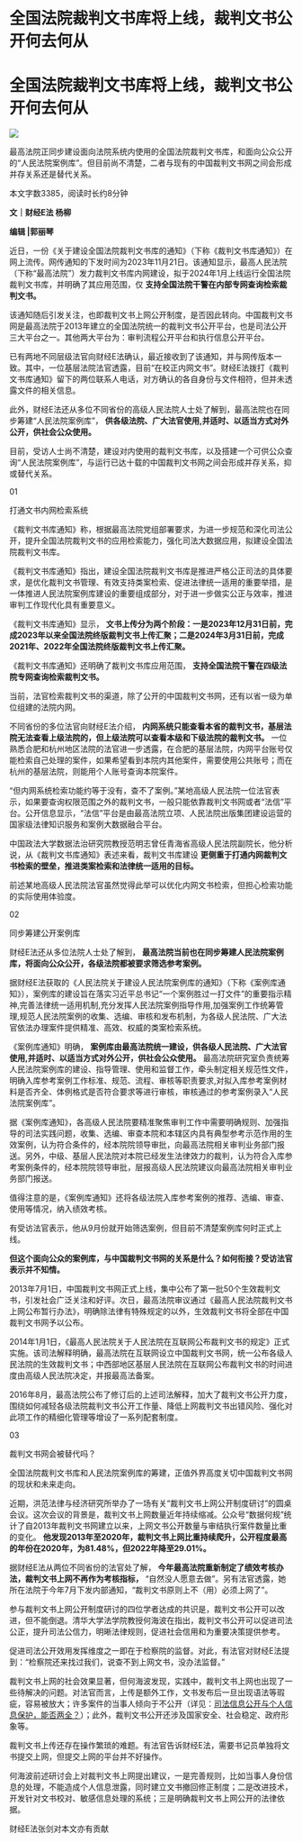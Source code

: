 # 全国法院裁判文书库将上线，裁判文书公开何去何从

# 全国法院裁判文书库将上线，裁判文书公开何去何从

![](https://inews.gtimg.com/om_bt/OsPdO93KVXujy4mvG_MAYXf4RikE8iKFzSpBX4pXsE4gkAA/1000)

最高法院正同步建设面向法院系统内使用的全国法院裁判文书库，和面向公众公开的“人民法院案例库”。但目前尚不清楚，二者与现有的中国裁判文书网之间会形成并存关系还是替代关系。

本文字数3385，阅读时长约8分钟

**文｜财经E法 杨柳**

**编辑 |郭丽琴**

近日，一份《关于建设全国法院裁判文书库的通知》（下称《裁判文书库通知》）在网上流传。网传通知的下发时间为2023年11月21日。该通知显示，最高人民法院（下称“最高法院”）发力裁判文书库内网建设，拟于2024年1月上线运行全国法院裁判文书库，并明确了其应用范围，仅
**支持全国法院干警在内部专网查询检索裁判文书。**

该通知随后引发关注，也即裁判文书上网公开制度，是否因此转向。中国裁判文书网是最高法院于2013年建立的全国法院统一的裁判文书公开平台，也是司法公开三大平台之一。其他两大平台为：审判流程公开平台和执行信息公开平台。

已有两地不同层级法官向财经E法确认，最近接收到了该通知，并与网传版本一致。其中，一位基层法院法官透露，目前“在校正内网文书”。财经E法拨打《裁判文书库通知》留下的两位联系人电话，对方确认的各自身份与文件相符，但并未透露文件的相关信息。

此外，财经E法还从多位不同省份的高级人民法院人士处了解到，最高法院也在同步筹建“人民法院案例库”，
**供各级法院、广大法官使用,并适时、以适当方式对外公开，供社会公众使用。**

目前，受访人士尚不清楚，建设对内使用的裁判文书库，以及搭建一个可供公众查询“人民法院案例库”，与运行已达十载的中国裁判文书网之间会形成并存关系，抑或替代关系。

01

打通文书内网检索系统

《裁判文书库通知》称，根据最高法院党组部署要求，为进一步规范和深化司法公开，提升全国法院裁判文书的应用检索能力，强化司法大数据应用，拟建设全国法院裁判文书库。

《裁判文书库通知》指出，建设全国法院裁判文书库是推进严格公正司法的具体要求，是优化裁判文书管理、有效支持类案检索、促进法律统一适用的重要举措，是一体推进人民法院案例库建设的重要组成部分，对于进一步做实公正与效率，推进审判工作现代化具有重要意义。

《裁判文书库通知》显示，
**文书上传分为两个阶段：一是2023年12月31日前，完成2023年以来全国法院终版裁判文书上传汇聚；二是2024年3月31日前，完成
2021年、2022年全国法院终版裁判文书上传汇聚。**

《裁判文书库通知》还明确了裁判文书库应用范围， **支持全国法院干警在四级法院专网查询检索裁判文书。**

当前，法官检索裁判文书的渠道，除了公开的中国裁判文书网，还有以省一级为单位组建的法院内网。

不同省份的多位法官向财经E法介绍， **内网系统只能查看本省的裁判文书，基层法院无法查看上级法院的，但上级法院可以查看本级和下级法院的裁判文书。**
一位熟悉合肥和杭州地区法院的法官进一步透露，在合肥的基层法院，内网平台账号仅能检索自己处理的案件，如果希望看到本院内其他案件，需要使用公共账号；而在杭州的基层法院，则能用个人账号查询本院案件。

“但内网系统检索功能约等于没有，查不了案例。”某地高级人民法院一位法官表示，如果要查询权限范围之外的裁判文书，一般只能依靠裁判文书网或者“法信”平台。公开信息显示，“法信”平台是由最高法院立项、人民法院出版集团建设运营的国家级法律知识服务和案例大数据融合平台。

中国政法大学数据法治研究院教授范明志曾任青海省高级人民法院副院长，他分析说，从《裁判文书库通知》表述来看，裁判文书库建设
**更侧重于打通内网裁判文书检索的壁垒，推进类案检索和法律统一适用的目标。**

前述某地高级人民法院法官虽然觉得此举可以优化内网文书检索，但担心检索功能的实际使用体验度。

02

同步筹建公开案例库

财经E法还从多位法院人士处了解到， **最高法院当前也在同步筹建人民法院案例库，将面向公众公开，各级法院都被要求筛选参考案例。**

据财经E法获取的《人民法院关于建设人民法院案例库的通知》（下称《案例库通知》），案例库的建设旨在落实习近平总书记“一个案例胜过一打文件”的重要指示精神,完善法律统一适用机制,充分发挥人民法院案例指导作用,加强案例工作统筹管理,规范人民法院案例的收集、选编、审核和发布机制，为各级人民法院、广大法官依法办理案件提供精准、高效、权威的类案检索系统。

《案例库通知》明确， **案例库由最高法院统一建设，供各级人民法院、广大法官使用,并适时、以适当方式对外公开，供社会公众使用。**
最高法院研究室负责统筹人民法院案例库的建设、指导管理、使用和监督工作，牵头制定相关规范性文件，明确入库参考案例工作标准、规范、流程、审核等职责要求,对拟入库参考案例材料是否齐全、体例格式是否符合要求等进行审核，审核通过的参考案例录入“人民法院案例库”。

据《案例库通知》，各高级人民法院要精准聚焦审判工作中需要明确规则、加强指导的司法实践问题，收集、选编、审查本院和本辖区内具有典型参考示范作用的生效案例，认为符合条件的，经本院院领导审批，向最高法院相关审判业务部门报送。另外，中级、基层人民法院对本院已经发生法律效力的裁判，认为符合入库参考案例条件的，经本院院领导审批，层报高级人民法院建议向最高法院相关审判业务部门报送。

值得注意的是，《案例库通知》还将各级法院入库参考案例的推荐、选编、审查、使用等情况，纳入绩效考核。

有受访法官表示，他从9月份就开始筛选案例，但目前不清楚案例库何时正式上线。

**但这个面向公众的案例库，与中国裁判文书网的关系是什么？如何衔接？受访法官表示并不知情。**

2013年7月1日，中国裁判文书网正式上线，集中公布了第一批50个生效裁判文书，引发社会广泛关注和好评。次日，最高法院审议通过《最高人民法院裁判文书上网公布暂行办法》，明确除法律有特殊规定的以外，生效裁判文书将全部在中国裁判文书网予以公布。

2014年1月1日，《最高人民法院关于人民法院在互联网公布裁判文书的规定》正式实施。该司法解释明确，最高法院在互联网设立中国裁判文书网，统一公布各级人民法院的生效裁判文书；中西部地区基层人民法院在互联网公布裁判文书的时间进度由高级人民法院决定，并报最高法备案。

2016年8月，最高法院公布了修订后的上述司法解释，加大了裁判文书公开力度，围绕如何减轻各级法院裁判文书公开工作量、降低上网裁判文书出错风险、强化对此项工作的精细化管理等增设了一系列配套制度。

03

裁判文书网会被替代吗？

全国法院裁判文书库和人民法院案例库的筹建，正值外界高度关切中国裁判文书网的现状和未来走向。

近期，洪范法律与经济研究所举办了一场有关“裁判文书上网公开制度研讨”的圆桌会议。这次会议的背景是，裁判文书上网数量近年持续缩减。公众号“数据何规”统计了自2013年裁判文书网建立以来，上网文书公开数量与审结执行案件数量比重的变化。
**他发现2013年至2020年，裁判文书上网比重持续爬升，公开程度最高的年份在2020年，为81.48%，但2022年降至29.01%。**

据财经E法从两位不同省份的法官处了解， **今年最高法院重新制定了绩效考核办法，裁判文书上网不再作为考核指标，**
“自然没人愿意去做”。另有法官透露，她所在法院于今年7月下发内部通知，“裁判文书原则上不（用）必须上网了”。

参与裁判文书上网公开制度研讨的四位学者达成的共识是，裁判文书公开可以改进，但不能倒退。清华大学法学院教授何海波在指出，裁判文书公开可以促进司法公正，提升司法公信力，明晰法律规则，促进社会信用和为重要决策提供参考。

促进司法公开效用发挥维度之一即在于检察院的监督。对此，有法官对财经E法提到：“检察院还来找过我们，说查不到上网文书，没办法监督。”

裁判文书上网的社会效果显著，但何海波发现，实践中，裁判文书上网也出现了一些待解决的问题。对法官而言，上传是额外工作，文书发布后一旦出现语法等瑕疵，容易被放大；许多案件的当事人倾向于不公开（详见：[司法信息公开与个人信息保护，能否两全？](https://news.qq.com/rain/a/20231012A0834P00)）；此外，裁判文书公开还涉及国家安全、社会稳定、政府形象等。

裁判文书上传还存在操作繁琐的难题。有法官告诉财经E法，需要书记员单独将文书提交上网，但提交上网的平台并不好操作。

何海波前述研讨会上对裁判文书上网提出建议，一是完善规则，比如当事人身份信息的处理，不能造成个人信息泄露，同时建立文书撤回修正制度；二是改进技术，开发针对文书校对、敏感信息处理的系统；三是明确裁判文书上网公开的法律依据。

财经E法张剑对本文亦有贡献


